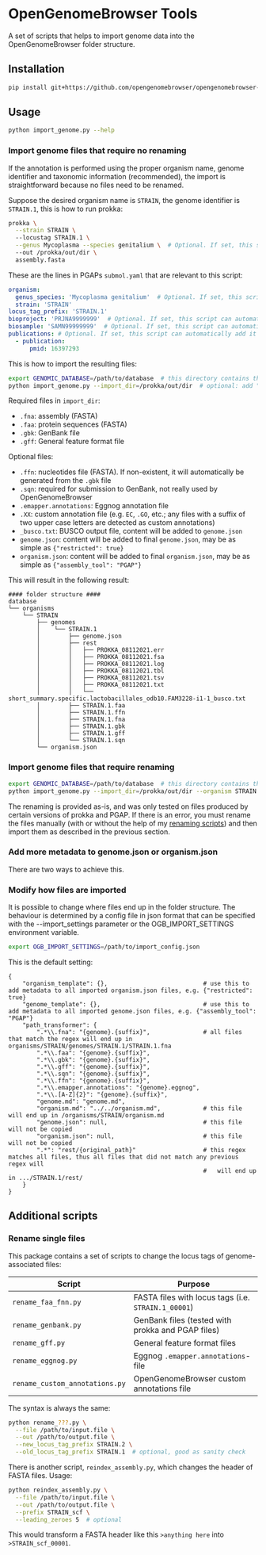# OpenGenomeBrowser Tools

A set of scripts that helps to import genome data into the OpenGenomeBrowser folder structure.

## Installation

```bash
pip install git+https://github.com/opengenomebrowser/opengenomebrowser-tools.git
```

## Usage

```bash
python import_genome.py --help
```

### Import genome files that require no renaming

If the annotation is performed using the proper organism name, genome identifier and taxonomic information (recommended), the import is
straightforward because no files need to be renamed.

Suppose the desired organism name is `STRAIN`, the genome identifier is `STRAIN.1`, this is how to run prokka:

```bash
prokka \
  --strain STRAIN \ 
  --locustag STRAIN.1 \
  --genus Mycoplasma --species genitalium \  # Optional. If set, this script can automatically detect the taxid.
  --out /prokka/out/dir \
  assembly.fasta
```

These are the lines in PGAPs `submol.yaml` that are relevant to this script:

```yaml
organism:
  genus_species: 'Mycoplasma genitalium'  # Optional. If set, this script can automatically detect the taxid.
  strain: 'STRAIN'
locus_tag_prefix: 'STRAIN.1'
bioproject: 'PRJNA9999999'  # Optional. If set, this script can automatically add it to bioproject_accession in genome.json.
biosample: 'SAMN99999999'  # Optional. If set, this script can automatically add it to biosample_accession in genome.json.
publications: # Optional. If set, this script can automatically add it to the literature_references in genome.json.
  - publication:
      pmid: 16397293
```

This is how to import the resulting files:

```bash
export GENOMIC_DATABASE=/path/to/database  # this directory contains the 'organisms' folder
python import_genome.py --import_dir=/prokka/out/dir  # optional: add "--organism STRAIN --genome STRAIN.1" as sanity check
```

Required files in `import_dir`:

- `.fna`: assembly (FASTA)
- `.faa`: protein sequences (FASTA)
- `.gbk`: GenBank file
- `.gff`: General feature format file

Optional files:

- `.ffn`: nucleotides file (FASTA). If non-existent, it will automatically be generated from the `.gbk` file
- `.sqn`: required for submission to GenBank, not really used by OpenGenomeBrowser
- `.emapper.annotations`: Eggnog annotation file
- `.XX`: custom annotation file (e.g. `EC`, `.GO`, etc.; any files with a suffix of two upper case letters are detected as custom annotations)
- `_busco.txt`: BUSCO output file, content will be added to `genome.json`
- `genome.json`: content will be added to final `genome.json`, may be as simple as `{"restricted": true}`
- `organism.json`: content will be added to final `organism.json`, may be as simple as `{"assembly_tool": "PGAP"}`

This will result in the following result:

```text
#### folder structure ####
database
└── organisms
    └── STRAIN
        ├── genomes
        │    └── STRAIN.1
        │	     ├── genome.json
        │	     ├── rest
        │	     │	 ├── PROKKA_08112021.err
        │	     │	 ├── PROKKA_08112021.fsa
        │	     │	 ├── PROKKA_08112021.log
        │	     │	 ├── PROKKA_08112021.tbl
        │	     │	 ├── PROKKA_08112021.tsv
        │	     │	 ├── PROKKA_08112021.txt
        │	     │	 └── short_summary.specific.lactobacillales_odb10.FAM3228-i1-1_busco.txt
        │	     ├── STRAIN.1.faa
        │	     ├── STRAIN.1.ffn
        │	     ├── STRAIN.1.fna
        │	     ├── STRAIN.1.gbk
        │	     ├── STRAIN.1.gff
        │	     └── STRAIN.1.sqn
        └── organism.json
```

### Import genome files that require renaming

```bash
export GENOMIC_DATABASE=/path/to/database  # this directory contains the 'organisms' folder
python import_genome.py --import_dir=/prokka/out/dir --organism STRAIN --genome STRAIN.1 --rename
```

The renaming is provided as-is, and was only tested on files produced by certain versions of prokka and PGAP. If there is an error, you must rename
the files manually (with or without the help of my [renaming scripts](#rename-single-files)) and then import them as described in the previous
section.

### Add more metadata to genome.json or organism.json

There are two ways to achieve this.

### Modify how files are imported

It is possible to change where files end up in the folder structure. The behaviour is determined by a config file in json format that can be specified
with the --import_settings parameter or the OGB_IMPORT_SETTINGS environment variable.

```bash
export OGB_IMPORT_SETTINGS=/path/to/import_config.json
```

This is the default setting:

```text
{
    "organism_template": {},                           # use this to add metadata to all imported organism.json files, e.g. {"restricted": true}
    "genome_template": {},                             # use this to add metadata to all imported genome.json files, e.g. {"assembly_tool": "PGAP"}
    "path_transformer": {
        ".*\\.fna": "{genome}.{suffix}",               # all files that match the regex will end up in organisms/STRAIN/genomes/STRAIN.1/STRAIN.1.fna
        ".*\\.faa": "{genome}.{suffix}",
        ".*\\.gbk": "{genome}.{suffix}",
        ".*\\.gff": "{genome}.{suffix}",
        ".*\\.sqn": "{genome}.{suffix}",
        ".*\\.ffn": "{genome}.{suffix}",
        ".*\\.emapper.annotations": "{genome}.eggnog",
        ".*\\.[A-Z]{2}": "{genome}.{suffix}",
        "genome.md": "genome.md", 
        "organism.md": "../../organism.md",            # this file will end up in /organisms/STRAIN/organism.md
        "genome.json": null,                           # this file will not be copied
        "organism.json": null,                         # this file will not be copied
        ".*": "rest/{original_path}"                   # this regex matches all files, thus all files that did not match any previous regex will
                                                       #   will end up in .../STRAIN.1/rest/
    }
}

```

## Additional scripts

### Rename single files

This package contains a set of scripts to change the locus tags of genome-associated files:

| Script                         | Purpose                                             |
|--------------------------------|-----------------------------------------------------|
| `rename_faa_fnn.py`            | FASTA files with locus tags (i.e. `STRAIN.1_00001`) |
| `rename_genbank.py`            | GenBank files (tested with prokka and PGAP files)   |
| `rename_gff.py`                | General feature format files                        |
| `rename_eggnog.py`             | Eggnog `.emapper.annotations`-file                  |
| `rename_custom_annotations.py` | OpenGenomeBrowser custom annotations file           |

The syntax is always the same:

```bash
python rename_???.py \
  --file /path/to/input.file \
  --out /path/to/output.file \
  --new_locus_tag_prefix STRAIN.2 \
  --old_locus_tag_prefix STRAIN.1  # optional, good as sanity check
```

There is another script, `reindex_assembly.py`, which changes the header of FASTA files. Usage:

```bash
python reindex_assembly.py \
  --file /path/to/input.file \
  --out /path/to/output.file \
  --prefix STRAIN_scf \
  --leading_zeroes 5  # optional
```

This would transform a FASTA header like this `>anything here` into `>STRAIN_scf_00001`.
